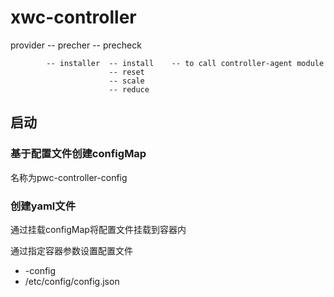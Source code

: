 # xwc-controller


provider    -- precher    -- precheck

            -- installer  -- install    -- to call controller-agent module
                          -- reset
                          -- scale
                          -- reduce
                          
## 启动

### 基于配置文件创建configMap
名称为pwc-controller-config

### 创建yaml文件
通过挂载configMap将配置文件挂载到容器内

通过指定容器参数设置配置文件
- -config
- /etc/config/config.json  

